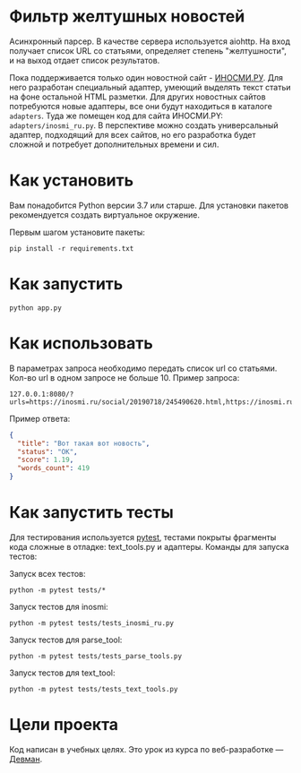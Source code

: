 # Фильтр желтушных новостей

Асинхронный парсер. В качестве сервера используется aiohttp. На вход получает список URL со статьями, определяет степень "желтушности", и на выход отдает список результатов.



Пока поддерживается только один новостной сайт - [ИНОСМИ.РУ](https://inosmi.ru/). Для него разработан специальный адаптер, умеющий выделять текст статьи на фоне остальной HTML разметки. Для других новостных сайтов потребуются новые адаптеры, все они будут находиться в каталоге `adapters`. Туда же помещен код для сайта ИНОСМИ.PY: `adapters/inosmi_ru.py`.
В перспективе можно создать универсальный адаптер, подходящий для всех сайтов, но его разработка будет сложной и потребует дополнительных времени и сил.

# Как установить

Вам понадобится Python версии 3.7 или старше. Для установки пакетов рекомендуется создать виртуальное окружение.

Первым шагом установите пакеты:

```python3
pip install -r requirements.txt
```

# Как запустить

```python3
python app.py
```
# Как использовать
В параметрах запроса необходимо передать список url со статьями.
Кол-во url в одном запросе не больше 10.
Пример запроса: 
```
127.0.0.1:8080/?urls=https://inosmi.ru/social/20190718/245490620.html,https://inosmi.ru/social/20190718/245490620.html,https://inosmi.ru/politic/20190718/245488830.html,https://inosmi.ru/social/20190718/245490620.html,https://inosmi.ru/politic/20190718/245487867.html,https://inosmi.ru/military/20190718/245490081.html
```
Пример ответа:
```json
{
  "title": "Вот такая вот новость",
  "status": "OK",
  "score": 1.19,
  "words_count": 419
}
```

# Как запустить тесты

Для тестирования используется [pytest](https://docs.pytest.org/en/latest/), тестами покрыты фрагменты кода сложные в отладке: text_tools.py и адаптеры. Команды для запуска тестов:

Запуск всех тестов:
```
python -m pytest tests/*
```
Запуск тестов для inosmi:
```
python -m pytest tests/tests_inosmi_ru.py
```
Запуск тестов для parse_tool:
```
python -m pytest tests/tests_parse_tools.py
```
Запуск тестов для text_tool:
```
python -m pytest tests/tests_text_tools.py
```

# Цели проекта

Код написан в учебных целях. Это урок из курса по веб-разработке — [Девман](https://dvmn.org).
